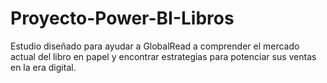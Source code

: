 # Proyecto-Power-BI-Libros
Estudio diseñado para ayudar a GlobalRead a comprender el mercado actual del libro en papel y encontrar estrategias para potenciar sus ventas en la era digital.
